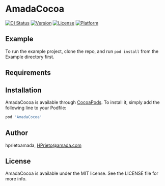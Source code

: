 # AmadaCocoa

[![CI Status](https://img.shields.io/travis/hprietoamada/AmadaCocoa.svg?style=flat)](https://travis-ci.org/hprietoamada/AmadaCocoa)
[![Version](https://img.shields.io/cocoapods/v/AmadaCocoa.svg?style=flat)](https://cocoapods.org/pods/AmadaCocoa)
[![License](https://img.shields.io/cocoapods/l/AmadaCocoa.svg?style=flat)](https://cocoapods.org/pods/AmadaCocoa)
[![Platform](https://img.shields.io/cocoapods/p/AmadaCocoa.svg?style=flat)](https://cocoapods.org/pods/AmadaCocoa)

## Example

To run the example project, clone the repo, and run `pod install` from the Example directory first.

## Requirements

## Installation

AmadaCocoa is available through [CocoaPods](https://cocoapods.org). To install
it, simply add the following line to your Podfile:

```ruby
pod 'AmadaCocoa'
```

## Author

hprietoamada, HPrieto@amada.com

## License

AmadaCocoa is available under the MIT license. See the LICENSE file for more info.
